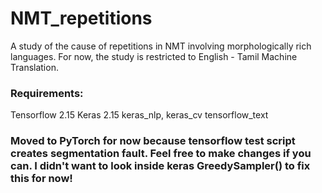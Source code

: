 # NMT_repetitions
A study of the cause of repetitions in NMT involving morphologically rich languages. For now, the study is restricted to English - Tamil Machine Translation. 

### Requirements:

Tensorflow 2.15 
Keras 2.15
keras\_nlp, keras\_cv
tensorflow\_text

### Moved to PyTorch for now because tensorflow test script creates segmentation fault. Feel free to make changes if you can. I didn't want to look inside keras GreedySampler() to fix this for now!
